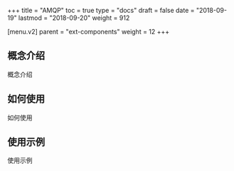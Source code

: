 +++
title = "AMQP"
toc = true
type = "docs"
draft = false
date = "2018-09-19"
lastmod = "2018-09-20"
weight = 912

[menu.v2]
  parent = "ext-components"
  weight = 12
+++

## 概念介绍

概念介绍

## 如何使用

如何使用

## 使用示例

使用示例
